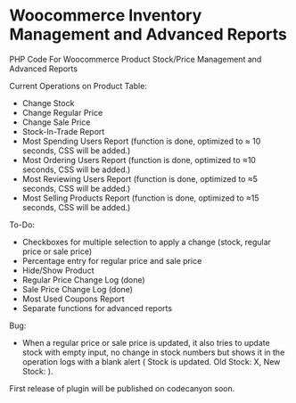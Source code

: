 # Woocommerce Inventory Management and Advanced Reports
PHP Code For Woocommerce Product Stock/Price Management and Advanced Reports

Current Operations on Product Table:
- Change Stock
- Change Regular Price
- Change Sale Price
- Stock-In-Trade Report
- Most Spending Users Report (function is done, optimized to ≈ 10 seconds, CSS will be added.)
- Most Ordering Users Report (function is done, optimized to ≈10 seconds, CSS will be added.)
- Most Reviewing Users Report (function is done, optimized to ≈5 seconds, CSS will be added.)
- Most Selling Products Report (function is done, optimized to ≈15 seconds, CSS will be added.)

To-Do:

- Checkboxes for multiple selection to apply a change (stock, regular price or sale price)
- Percentage entry for regular price and sale price
- Hide/Show Product 
- Regular Price Change Log (done)
- Sale Price Change Log (done)
- Most Used Coupons Report
- Separate functions for advanced reports

Bug:

- When a regular price or sale price is updated, it also tries to update stock with empty input, no change in stock numbers but shows it in the operation logs with a blank alert ( Stock is updated. Old Stock: X, New Stock: ).

First release of plugin will be published on codecanyon soon.
